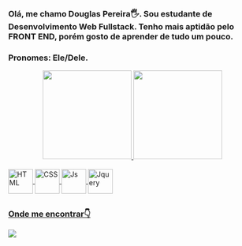 
### Olá, me chamo Douglas Pereira🖐️. Sou estudante de Desenvolvimento Web Fullstack. Tenho mais aptidão pelo FRONT END, porém gosto de aprender de tudo um pouco.
### Pronomes: Ele/Dele.


<div align="center">
  <a href="https://github.com/douglasverse">
  <img height="180em" src="https://github-readme-stats.vercel.app/api?username=douglasverse&show_icons=true&theme=dark&include_all_commits=true&count_private=true"/>
  <img height="180em" src="https://github-readme-stats.vercel.app/api/top-langs/?username=douglasverse&layout=compact&langs_count=7&theme=dark"/>
</div>
<div style="display: inline_block"><br>
  <img align="center" alt="HTML" height="50" width="50" src="https://cdn.jsdelivr.net/gh/devicons/devicon/icons/html5/html5-plain-wordmark.svg">
  <img align="center" alt="CSS" height="50" width="50" src="https://cdn.jsdelivr.net/gh/devicons/devicon/icons/css3/css3-original-wordmark.svg">
  <img align="center" alt="Js" height="50" width="50" src="https://cdn.jsdelivr.net/gh/devicons/devicon/icons/javascript/javascript-original.svg">
  <img align="center" alt="Jquery" height="50" width="50" src="https://cdn.jsdelivr.net/gh/devicons/devicon/icons/jquery/jquery-original-wordmark.svg">

</div>
  
  ##
 
<div> 
  <div>
    
### Onde me encontrar👇
  <a href = "mailto:douglaswebdev1@gmail.com"><img src="https://img.shields.io/badge/Gmail-D14836?style=for-the-badge&logo=gmail&logoColor=white">
   
    
    
  </div>
